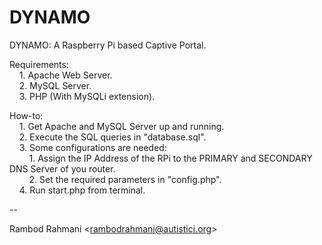 # DYNAMO
DYNAMO: A Raspberry Pi based Captive Portal.  

Requirements:  
&nbsp;&nbsp;&nbsp;&nbsp;1. Apache Web Server.  
&nbsp;&nbsp;&nbsp;&nbsp;2. MySQL Server.  
&nbsp;&nbsp;&nbsp;&nbsp;3. PHP (With MySQLi extension).  
  
How-to:  
&nbsp;&nbsp;&nbsp;&nbsp;1. Get Apache and MySQL Server up and running.  
&nbsp;&nbsp;&nbsp;&nbsp;2. Execute the SQL queries in "database.sql".  
&nbsp;&nbsp;&nbsp;&nbsp;3. Some configurations are needed:  
&nbsp;&nbsp;&nbsp;&nbsp;&nbsp;&nbsp;&nbsp;&nbsp;1. Assign the IP Address of the RPi to the PRIMARY and SECONDARY DNS Server of you router.  
&nbsp;&nbsp;&nbsp;&nbsp;&nbsp;&nbsp;&nbsp;&nbsp;2. Set the required parameters in "config.php".  
&nbsp;&nbsp;&nbsp;&nbsp;4. Run start.php from terminal.  

--

Rambod Rahmani <<rambodrahmani@autistici.org>>
